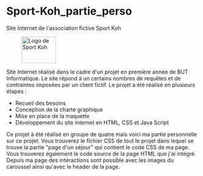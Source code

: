 # Sport-Koh_partie_perso
Site Internet de l'association fictive Sport Koh

<div>
  <figure>
    <img alt="Logo de Sport Koh" src="https://user-images.githubusercontent.com/123574037/214614769-fcd83c84-e5bc-4a69-b644-878e0809d041.png" width="90" height="70">
   </figure>
</div>

Site Internet réalisé dans le cadre d'un projet en première année de BUT Informatique. Le site répond à un certains nombres de requêtes et de contraintes
imposées par un client fictif.
Le projet a été réalisé en plusieurs étapes :
<ul>
  <li> Recueil des besoins </li>
  <li> Conception de la charte graphique </li>
  <li> Mise en place de la maquette </li>
  <li> Développement du site internet en HTML, CSS et Java Script </li>
</ul>

Ce projet à été réalisé en groupe de quatre mais voici ma partie personnelle sur ce projet.
Vous trouverez le fichier CSS de tout le projet dans lequel se trouve la partie     "page d'un séjour" qui contient le code CSS de ma page.
Vous trouverez également le code source de la page HTML que j'ai  intégré. Depuis ma page des intéractions sont possible avec les images du caroussel ainsi qu'avec le header de la page.
